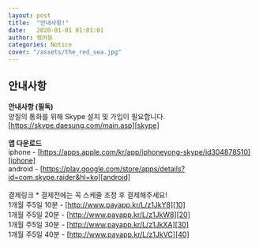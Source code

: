 ```yaml
---
layout: post
title:  "안내사항!"
date:   2020-01-01 01:01:01
author: 영어문
categories: Notice
cover: "/assets/the_red_sea.jpg"
---
```


## 안내사항

<strong>안내사항 (필독)</strong><br>
양질의 통화를 위해 Skype 설치 및 가입이 필요합니다.<br>
[https://skype.daesung.com/main.asp][skype]<br>
<br>
<strong>앱 다운로드</strong><br>
iphone - [https://apps.apple.com/kr/app/iphoneyong-skype/id304878510][iphone]<br>
android - [https://play.google.com/store/apps/details?id=com.skype.raider&hl=ko][android]<br>
<br>
결제링크 * 결제전에는 꼭 스케줄 조정 후 결제해주세요!<br>
1개월 주5일 10분 - [http://www.payapp.kr/L/z1JkY8][10]<br>
1개월 주5일 20분 - [http://www.payapp.kr/L/z1JkW8][20]<br>
1개월 주5일 30분 - [http://www.payapp.kr/L/z1JkXA][30]<br>
1개월 주5일 40분 - [http://www.payapp.kr/L/z1JkVC][40]<br>
<br> 

[10]:http://www.payapp.kr/L/z1JkY8
[20]:http://www.payapp.kr/L/z1JkW8
[30]:http://www.payapp.kr/L/z1JkXA
[40]:http://www.payapp.kr/L/z1JkVC
[skype]:https://skype.daesung.com/main.asp
[iphone]:https://apps.apple.com/kr/app/iphoneyong-skype/id304878510
[android]:https://play.google.com/store/apps/details?id=com.skype.raider&hl=ko

